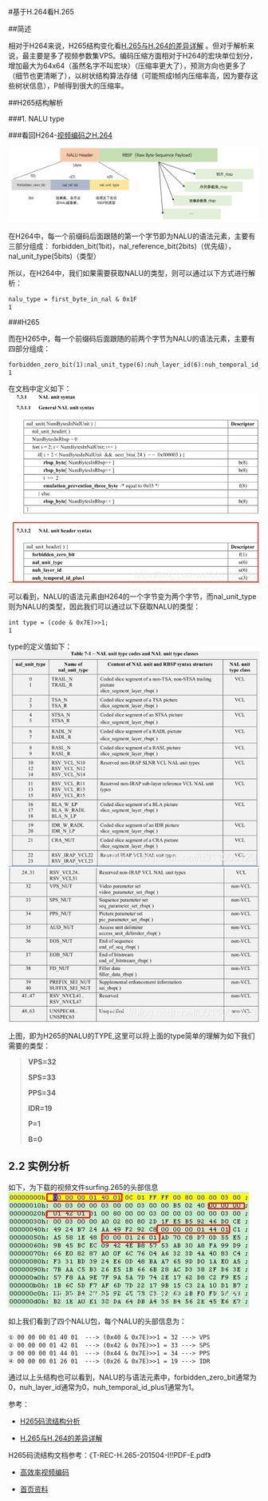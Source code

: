 #基于H.264看H.265

##简述

相对于H264来说，H265结构变化看[H.265与H.264的差异详解](https://blog.csdn.net/fireroll/article/details/77827156) 。但对于解析来说，最主要是多了视频参数集VPS。编码压缩方面相对于H264的宏块单位划分，增加最大为64x64（虽然名字不叫宏块）（压缩率更大了），预测方向也更多了（细节也更清晰了），以树状结构算法存储（可能照成I帧内压缩率高，因为要存这些树状信息），P帧得到很大的压缩率。


##H265结构解析

###1. NALU type

###看回H264-[视频编码之H.264](../直播推流全过程/3-h264.md)

![nalu组成](../直播推流全过程/3-h264/h264-nalu组成.png)

在H264中，每一个前缀码后面跟随的第一个字节即为NALU的语法元素，主要有三部分组成：
forbidden_bit(1bit)，nal_reference_bit(2bits)（优先级），nal_unit_type(5bits)（类型）

所以，在H264中，我们如果需要获取NALU的类型，则可以通过以下方式进行解析：

```
nalu_type = first_byte_in_nal & 0x1F
1
```


###H265

而在H265中，每一个前缀码后面跟随的前两个字节为NALU的语法元素，主要有四部分组成：

```
forbidden_zero_bit(1):nal_unit_type(6):nuh_layer_id(6):nuh_temporal_id_plus1(3)
1
```

在文档中定义如下：
![](02_h265/h265-1.png)

可以看到，NALU的语法元素由H264的一个字节变为两个字节，而nal_unit_type则为NALU的类型，因此我们可以通过以下获取NALU的类型：

```
int type = (code & 0x7E)>>1;
1
```

type的定义值如下：
![](02_h265/h265-2.png)
![](02_h265/h265-3.png)

上图，即为H265的NALU的TYPE,这里可以将上面的type简单的理解为如下我们需要的类型：

> **VPS=32**
>
> **SPS=33** 
>
> **PPS=34** 
>
> **IDR=19**
>
>  **P=1**
>
>  **B=0**

## 2.2 实例分析

如下，为下载的视频文件surfing.265的头部信息
![](02_h265/h265-4.png)

如上我们看到了四个NALU包，每个NALU的头部信息为：

```
① 00 00 00 01 40 01  ---> (0x40 & 0x7E)>>1 = 32 ---> VPS
② 00 00 00 01 42 01  ---> (0x42 & 0x7E)>>1 = 33 ---> SPS
③ 00 00 00 01 44 01  ---> (0x44 & 0x7E)>>1 = 34 ---> PPS
④ 00 00 00 01 26 01  ---> (0x26 & 0x7E)>>1 = 19 ---> IDR
```

通过以上头结构也可以看到，NALU的与语法元素中，forbidden_zero_bit通常为0，nuh_layer_id通常为0，nuh_temporal_id_plus1通常为1。


参考：

- [H265码流结构分析](https://blog.csdn.net/u011003120/article/details/83411445#1__3)

- [H.265与H.264的差异详解](https://blog.csdn.net/fireroll/article/details/77827156)

H265码流结构文档参考：《T-REC-H.265-201504-I!!PDF-E.pdf》

- [高效率视频编码](https://zh.wikipedia.org/wiki/%E9%AB%98%E6%95%88%E7%8E%87%E8%A7%86%E9%A2%91%E7%BC%96%E7%A0%81) 

- [首页资料](/)
